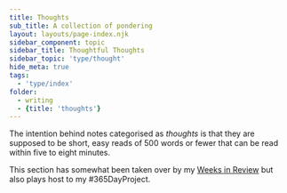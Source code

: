 ```yaml
---
title: Thoughts
sub_title: A collection of pondering
layout: layouts/page-index.njk
sidebar_component: topic
sidebar_title: Thoughtful Thoughts
sidebar_topic: 'type/thought'
hide_meta: true
tags:
  - 'type/index'
folder: 
  - writing
  - {title: 'thoughts'}
---
```


The intention behind notes categorised as _thoughts_ is that they are supposed to be short, easy reads of 500 words or fewer that can be read within five to eight minutes.

This section has somewhat been taken over by my [Weeks in Review](/topic/week-in-review/) but also plays host to my #365DayProject.
